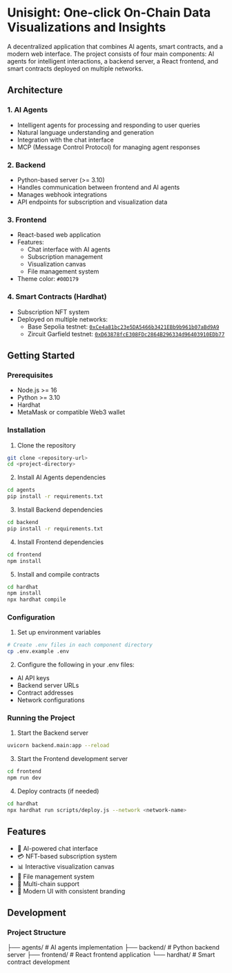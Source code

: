 # Unisight: One-click On-Chain Data Visualizations and Insights

A decentralized application that combines AI agents, smart contracts, and a modern web interface. The project consists of four main components: AI agents for intelligent interactions, a backend server, a React frontend, and smart contracts deployed on multiple networks.

## Architecture

### 1. AI Agents
- Intelligent agents for processing and responding to user queries
- Natural language understanding and generation
- Integration with the chat interface
- MCP (Message Control Protocol) for managing agent responses

### 2. Backend
- Python-based server (>= 3.10)
- Handles communication between frontend and AI agents
- Manages webhook integrations
- API endpoints for subscription and visualization data

### 3. Frontend
- React-based web application
- Features:
  - Chat interface with AI agents
  - Subscription management
  - Visualization canvas
  - File management system
- Theme color: `#00D179`

### 4. Smart Contracts (Hardhat)
- Subscription NFT system
- Deployed on multiple networks:
  - Base Sepolia testnet: [`0xCe4a81bc23e5DA5466b3421EBb9b961b07aBd9A9`](https://sepolia.basescan.org/address/0xCe4a81bc23e5DA5466b3421EBb9b961b07aBd9A9)
  - Zircuit Garfield testnet: [`0xD63878fcE308FDc2864B296334d96403910EDb77`](https://explorer.garfield-testnet.zircuit.com/address/0xD63878fcE308FDc2864B296334d96403910EDb77)

## Getting Started

### Prerequisites
- Node.js >= 16
- Python >= 3.10
- Hardhat
- MetaMask or compatible Web3 wallet

### Installation

1. Clone the repository
```bash
git clone <repository-url>
cd <project-directory>
```

2. Install AI Agents dependencies
```bash
cd agents
pip install -r requirements.txt
```

3. Install Backend dependencies
```bash
cd backend
pip install -r requirements.txt
```

4. Install Frontend dependencies
```bash
cd frontend
npm install
```

5. Install and compile contracts
```bash
cd hardhat
npm install
npx hardhat compile
```

### Configuration

1. Set up environment variables
```bash
# Create .env files in each component directory
cp .env.example .env
```

2. Configure the following in your .env files:
- AI API keys
- Backend server URLs
- Contract addresses
- Network configurations

### Running the Project

1. Start the Backend server
```bash
uvicorn backend.main:app --reload
```

3. Start the Frontend development server
```bash
cd frontend
npm run dev
```

4. Deploy contracts (if needed)
```bash
cd hardhat
npx hardhat run scripts/deploy.js --network <network-name>
```

## Features

- 🤖 AI-powered chat interface
- 💳 NFT-based subscription system
- 📊 Interactive visualization canvas
- 📁 File management system
- 🔗 Multi-chain support
- 🎨 Modern UI with consistent branding

## Development

### Project Structure
├── agents/ # AI agents implementation
├── backend/ # Python backend server
├── frontend/ # React frontend application
└── hardhat/ # Smart contract development
